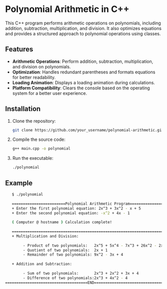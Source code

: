 # Polynomial Arithmetic in C++

This C++ program performs arithmetic operations on polynomials, including addition, subtraction, multiplication, and division. It also optimizes equations and provides a structured approach to polynomial operations using classes.

## Features

- **Arithmetic Operations**: Perform addition, subtraction, multiplication, and division on polynomials.
- **Optimization**: Handles redundant parentheses and formats equations for better readability.
- **Loading Animation**: Displays a loading animation during calculations.
- **Platform Compatibility**: Clears the console based on the operating system for a better user experience.

## Installation

1. Clone the repository:
   ```bash
   git clone https://github.com/your_username/polynomial-arithmetic.git
   
2. Compile the source code:
   ```bash
   g++ main.cpp -o polynomial

3. Run the executable:
   ```bash
   ./polynomial
   
## Example 

```bash
   $ ./polynomial
   
   ========================Polynomial Arithmetic Program========================
   + Enter the first polynomial equation: 2x^3 + 3x^2 - x + 5
   + Enter the second polynomial equation: -x^2 + 4x - 1
   
   ( Computer @ hostname ) Calculation complete!         
   
   ================================================================================
   + Multiplication and Division:
   
        - Product of two polynomials:   2x^5 + 5x^4 - 7x^3 + 26x^2 - 2x + 5
        - Quotient of two polynomials:  2x + 1
        - Remainder of two polynomials: 9x^2 - 3x + 4
   
   + Addition and Subtraction:
   
        - Sum of two polynomials:       2x^3 + 2x^2 + 3x + 4
        - Difference of two polynomials:2x^3 + 4x^2 - 4
=====================================END========================================

